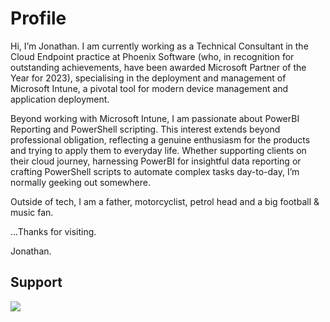
# Profile

Hi, I’m Jonathan. I am currently working as a Technical Consultant in the Cloud Endpoint practice at Phoenix Software (who, in recognition for outstanding achievements, have been awarded Microsoft Partner of the Year for 2023), specialising in the deployment and management of Microsoft Intune, a pivotal tool for modern device management and application deployment.

Beyond working with Microsoft Intune, I am passionate about PowerBI Reporting and PowerShell scripting. This interest extends beyond professional obligation, reflecting a genuine enthusiasm for the products and trying to apply them to everyday life. Whether supporting clients on their cloud journey, harnessing PowerBI for insightful data reporting or crafting PowerShell scripts to automate complex tasks day-to-day, I’m normally geeking out somewhere.

Outside of tech, I am a father, motorcyclist, petrol head and a big football & music fan.

…Thanks for visiting.

Jonathan.

## Support

<a href="https://buymeacoffee.com/jonathanfallis">
<img src= "http://deploymentshare.com/simages/bmac.png">
</a>

